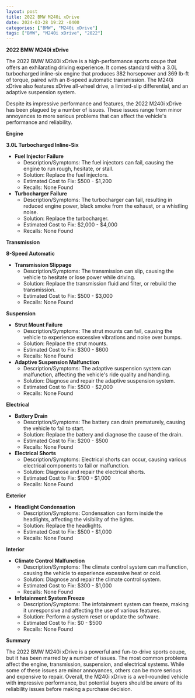 ```yaml
---
layout: post
title: 2022 BMW M240i xDrive
date: 2024-03-28 19:22 -0400
categories: ["BMW", "M240i xDrive"]
tags: ["BMW", "M240i xDrive", "2022"]
---
```

**2022 BMW M240i xDrive**

The 2022 BMW M240i xDrive is a high-performance sports coupe that offers an exhilarating driving experience. It comes standard with a 3.0L turbocharged inline-six engine that produces 382 horsepower and 369 lb-ft of torque, paired with an 8-speed automatic transmission. The M240i xDrive also features xDrive all-wheel drive, a limited-slip differential, and an adaptive suspension system.

Despite its impressive performance and features, the 2022 M240i xDrive has been plagued by a number of issues. These issues range from minor annoyances to more serious problems that can affect the vehicle's performance and reliability.

**Engine**

**3.0L Turbocharged Inline-Six**

* **Fuel Injector Failure**
    * Description/Symptoms: The fuel injectors can fail, causing the engine to run rough, hesitate, or stall.
    * Solution: Replace the fuel injectors.
    * Estimated Cost to Fix: $500 - $1,200
    * Recalls: None Found
* **Turbocharger Failure**
    * Description/Symptoms: The turbocharger can fail, resulting in reduced engine power, black smoke from the exhaust, or a whistling noise.
    * Solution: Replace the turbocharger.
    * Estimated Cost to Fix: $2,000 - $4,000
    * Recalls: None Found

**Transmission**

**8-Speed Automatic**

* **Transmission Slippage**
    * Description/Symptoms: The transmission can slip, causing the vehicle to hesitate or lose power while driving.
    * Solution: Replace the transmission fluid and filter, or rebuild the transmission.
    * Estimated Cost to Fix: $500 - $3,000
    * Recalls: None Found

**Suspension**

* **Strut Mount Failure**
    * Description/Symptoms: The strut mounts can fail, causing the vehicle to experience excessive vibrations and noise over bumps.
    * Solution: Replace the strut mounts.
    * Estimated Cost to Fix: $300 - $600
    * Recalls: None Found
* **Adaptive Suspension Malfunction**
    * Description/Symptoms: The adaptive suspension system can malfunction, affecting the vehicle's ride quality and handling.
    * Solution: Diagnose and repair the adaptive suspension system.
    * Estimated Cost to Fix: $500 - $2,000
    * Recalls: None Found

**Electrical**

* **Battery Drain**
    * Description/Symptoms: The battery can drain prematurely, causing the vehicle to fail to start.
    * Solution: Replace the battery and diagnose the cause of the drain.
    * Estimated Cost to Fix: $200 - $500
    * Recalls: None Found
* **Electrical Shorts**
    * Description/Symptoms: Electrical shorts can occur, causing various electrical components to fail or malfunction.
    * Solution: Diagnose and repair the electrical shorts.
    * Estimated Cost to Fix: $100 - $1,000
    * Recalls: None Found

**Exterior**

* **Headlight Condensation**
    * Description/Symptoms: Condensation can form inside the headlights, affecting the visibility of the lights.
    * Solution: Replace the headlights.
    * Estimated Cost to Fix: $500 - $1,000
    * Recalls: None Found

**Interior**

* **Climate Control Malfunction**
    * Description/Symptoms: The climate control system can malfunction, causing the vehicle to experience excessive heat or cold.
    * Solution: Diagnose and repair the climate control system.
    * Estimated Cost to Fix: $300 - $1,000
    * Recalls: None Found
* **Infotainment System Freeze**
    * Description/Symptoms: The infotainment system can freeze, making it unresponsive and affecting the use of various features.
    * Solution: Perform a system reset or update the software.
    * Estimated Cost to Fix: $0 - $500
    * Recalls: None Found

**Summary**

The 2022 BMW M240i xDrive is a powerful and fun-to-drive sports coupe, but it has been marred by a number of issues. The most common problems affect the engine, transmission, suspension, and electrical systems. While some of these issues are minor annoyances, others can be more serious and expensive to repair. Overall, the M240i xDrive is a well-rounded vehicle with impressive performance, but potential buyers should be aware of its reliability issues before making a purchase decision.
